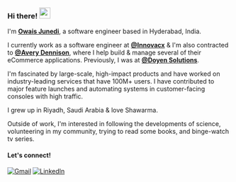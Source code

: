 ### Hi there! <img src="https://emojis.slackmojis.com/emojis/images/1536351075/4594/blob-wave.gif" width="25"/>

I'm [**Owais Junedi**](https://linkedin.com/in/owais-junedi/), a software engineer based in Hyderabad, India.

I currently work as a software engineer at [**@Innovacx**](https://innovacx.com/) & I'm also contracted to [**@Avery Dennison**](https://github.com/averydennison), where I help build & manage several of their eCommerce applications. Previously, I was at [**@Doyen Solutions**](https://doyensolutions.com/).

I'm fascinated by large-scale, high-impact products and have worked on industry-leading services that have 100M+ users. I have contributed to major feature launches and automating systems in customer-facing consoles with high traffic.

I grew up in Riyadh, Saudi Arabia & love Shawarma. 

Outside of work, I'm interested in following the developments of science, volunteering in my community, trying to read some books, and binge-watch tv series.

#### Let's connect!
[<img alt="Gmail" src="https://img.shields.io/badge/Gmail-%23BB001B.svg?&style=for-the-badge&logo=Gmail&logoColor=white" />](mailto:owaisjunedi208@gmail.com)
[<img alt="LinkedIn" src="https://img.shields.io/badge/LinkedIn-%230E76A8.svg?&style=for-the-badge&logo=LinkedIn&logoColor=white" />](https://linkedin.com/in/owais-junedi/)

<!---
- 👋 Hi, I’m @owaisjunedi
- 👀 I’m interested in ...
- 🌱 I’m currently learning ...
- 💞️ I’m looking to collaborate on ...
- 📫 How to reach me ...
- 😄 Pronouns: ...
- ⚡ Fun fact: ...
owaisjunedi/owaisjunedi is a ✨ special ✨ repository because its `README.md` (this file) appears on your GitHub profile.
You can click the Preview link to take a look at your changes.
--->
